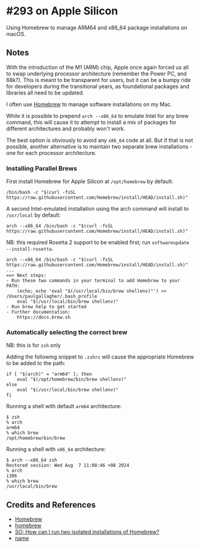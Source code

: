 # #293 on Apple Silicon

Using Homebrew to manage ARM64 and x86_64 package installations on macOS.

## Notes

With the introduction of the M1 (ARM) chip, Apple once again forced us all to swap underlying processor architecture (remember the Power PC, and 68k?). This is meant to be transparent for users, but it can be a bumpy ride for developers during the transitional years, as foundational packages and libraries all need to be updated.

I often use [Homebrew](https://brew.sh/) to manage software installations on my Mac.

While it is possible to prepend `arch --x86_64` to emulate Intel for any brew command, this will cause it to attempt to install a mix of packages for different architectures and probably won't work.

The best option is obviously to avoid any `x86_64` code at all. But if that is not possible, another alternative is to maintain two separate brew installations - one for each processor architecture.

### Installing Parallel Brews

First install Homebrew for Apple Silicon at `/opt/homebrew` by default:

    /bin/bash -c "$(curl -fsSL https://raw.githubusercontent.com/Homebrew/install/HEAD/install.sh)"

A second Intel-emulated installation using the arch command will install to `/usr/local` by default:

    arch --x86_64 /bin/bash -c "$(curl -fsSL https://raw.githubusercontent.com/Homebrew/install/HEAD/install.sh)"

NB: this required Rosetta 2 support to be enabled first; run `softwareupdate --install-rosetta`.

    arch --x86_64 /bin/bash -c "$(curl -fsSL https://raw.githubusercontent.com/Homebrew/install/HEAD/install.sh)"
    ...
    ==> Next steps:
    - Run these two commands in your terminal to add Homebrew to your PATH:
        (echo; echo 'eval "$(/usr/local/bin/brew shellenv)"') >> /Users/paulgallagher/.bash_profile
        eval "$(/usr/local/bin/brew shellenv)"
    - Run brew help to get started
    - Further documentation:
        https://docs.brew.sh

### Automatically selecting the correct brew

NB: this is for `zsh` only

Adding the following snippet to `.zshrc` will cause the appropriate Homebrew to be added to the path:

    if [ "$(arch)" = "arm64" ]; then
        eval "$(/opt/homebrew/bin/brew shellenv)"
    else
        eval "$(/usr/local/bin/brew shellenv)"
    fi

Running a shell with default `arm64` architecture:

    $ zsh
    % arch
    arm64
    % which brew
    /opt/homebrew/bin/brew

Running a shell with `x86_64` architecture:

    $ arch --x86_64 zsh
    Restored session: Wed Aug  7 11:08:46 +08 2024
    % arch
    i386
    % which brew
    /usr/local/bin/brew

## Credits and References

* [Homebrew](https://brew.sh/)
* [homebrew](https://github.com/Homebrew/brew)
* [SO: How can I run two isolated installations of Homebrew?](https://stackoverflow.com/questions/64951024/how-can-i-run-two-isolated-installations-of-homebrew/64951025#64951025)
* [name](https://stackoverflow.com/questions/71134291/how-do-i-install-sqlite3-gem-on-an-m1-mac)
